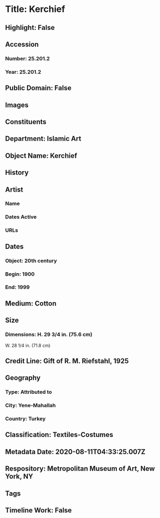 # Title: Kerchief
## Highlight: False
## Accession
### Number: 25.201.2
### Year: 25.201.2
## Public Domain: False
## Images
## Constituents
## Department: Islamic Art
## Object Name: Kerchief
## History
## Artist
### Name
### Dates Active
### URLs
## Dates
### Object: 20th century
### Begin: 1900
### End: 1999
## Medium: Cotton
## Size
### Dimensions: H. 29 3/4 in. (75.6 cm)
W. 28 1/4 in. (71.8 cm)
## Credit Line: Gift of R. M. Riefstahl, 1925
## Geography
### Type: Attributed to
### City: Yene-Mahallah
### Country: Turkey
## Classification: Textiles-Costumes
## Metadata Date: 2020-08-11T04:33:25.007Z
## Respository: Metropolitan Museum of Art, New York, NY
## Tags
## Timeline Work: False